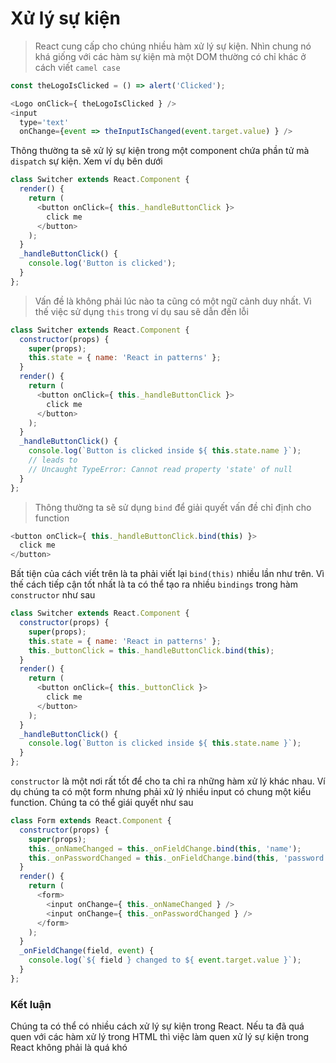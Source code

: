 # Xử lý sự kiện
>React cung cấp cho chúng nhiều hàm xử lý sự kiện. Nhìn chung nó khá giống với các hàm sự kiện mà một DOM thường có chỉ khác ở cách viết `camel case`

```javascript
const theLogoIsClicked = () => alert('Clicked');

<Logo onClick={ theLogoIsClicked } />
<input
  type='text'
  onChange={event => theInputIsChanged(event.target.value) } />
```
Thông thường ta sẽ xử lý sự kiện trong một component chứa phần tử mà `dispatch` sự kiện. Xem ví dụ bên dưới

```javascript
class Switcher extends React.Component {
  render() {
    return (
      <button onClick={ this._handleButtonClick }>
        click me
      </button>
    );
  }
  _handleButtonClick() {
    console.log('Button is clicked');
  }
};
```

>Vấn đề là không phải lúc nào ta cũng có một ngữ cảnh duy nhất. Vì thế việc sử dụng `this` trong ví dụ sau sẽ dẫn đến lỗi
```javascript
class Switcher extends React.Component {
  constructor(props) {
    super(props);
    this.state = { name: 'React in patterns' };
  }
  render() {
    return (
      <button onClick={ this._handleButtonClick }>
        click me
      </button>
    );
  }
  _handleButtonClick() {
    console.log(`Button is clicked inside ${ this.state.name }`);
    // leads to
    // Uncaught TypeError: Cannot read property 'state' of null
  }
};
```
>Thông thường ta sẽ sử dụng `bind` để giải quyết vấn đề chỉ định cho function

```javascript
<button onClick={ this._handleButtonClick.bind(this) }>
  click me
</button>
```

Bất tiện của cách viết trên là ta phải viết lại `bind(this)` nhiều lần như trên. Vì thế cách tiếp cận tốt nhất là ta có thể tạo ra nhiều `bindings` trong hàm `constructor` như sau

```javascript
class Switcher extends React.Component {
  constructor(props) {
    super(props);
    this.state = { name: 'React in patterns' };
    this._buttonClick = this._handleButtonClick.bind(this);
  }
  render() {
    return (
      <button onClick={ this._buttonClick }>
        click me
      </button>
    );
  }
  _handleButtonClick() {
    console.log(`Button is clicked inside ${ this.state.name }`);
  }
};
```

`constructor` là một nơi rất tốt để cho ta chỉ ra những hàm xử lý khác nhau. Ví dụ chúng ta có một form nhưng phải xử lý nhiều input có chung một kiểu function. Chúng ta có thể giái quyết như sau

```javascript
class Form extends React.Component {
  constructor(props) {
    super(props);
    this._onNameChanged = this._onFieldChange.bind(this, 'name');
    this._onPasswordChanged = this._onFieldChange.bind(this, 'password');
  }
  render() {
    return (
      <form>
        <input onChange={ this._onNameChanged } />
        <input onChange={ this._onPasswordChanged } />
      </form>
    );
  }
  _onFieldChange(field, event) {
    console.log(`${ field } changed to ${ event.target.value }`);
  }
};
```

### Kết luận
Chúng ta có thể có nhiều cách xử lý sự kiện trong React. Nếu ta đã quá quen với các hàm xử lý trong HTML thì việc làm quen xử lý sự kiện trong React không phải là quá khó
